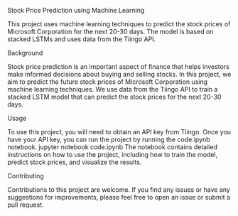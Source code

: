 Stock Price Prediction using Machine Learning

This project uses machine learning techniques to predict the stock prices of Microsoft Corporation for the next 20-30 days. The model is based on stacked LSTMs and uses data from the Tiingo API.


Background

Stock price prediction is an important aspect of finance that helps investors make informed decisions about buying and selling stocks. In this project, we aim to predict the future stock prices of Microsoft Corporation using machine learning techniques. We use data from the Tiingo API to train a stacked LSTM model that can predict the stock prices for the next 20-30 days.


Usage

To use this project, you will need to obtain an API key from Tiingo. Once you have your API key, you can run the project by running the code.ipynb notebook.
jupyter notebook code.ipynb
The notebook contains detailed instructions on how to use the project, including how to train the model, predict stock prices, and visualize the results.


Contributing

Contributions to this project are welcome. If you find any issues or have any suggestions for improvements, please feel free to open an issue or submit a pull request.
